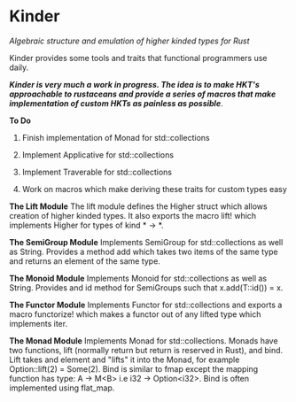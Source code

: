 # Kinder
*Algebraic structure and emulation of higher kinded types for Rust*

Kinder provides some tools and traits that functional programmers use daily.

***Kinder is very much a work in progress. The idea is to make HKT's approachable to rustaceans and provide a series of macros that make implementation of custom HKTs as painless as possible***.

**To Do**
1. Finish implementation of Monad for std::collections

2. Implement Applicative for std::collections

3. Implement Traverable for std::collections

4. Work on macros which make deriving these traits for custom types easy

**The Lift Module**
The lift module defines the Higher struct which allows creation of higher kinded types.
It also exports the macro lift! which implements Higher for types of kind * -> *.

**The SemiGroup Module**
Implements SemiGroup for std::collections as well as String.
Provides a method add which takes two items of the same type and returns an element of the same type.

**The Monoid Module**
Implements Monoid for std::collections as well as String.
Provides and id method for SemiGroups such that x.add(T::id()) = x.

**The Functor Module**
Implements Functor for std::collections and exports a macro functorize! which
makes a functor out of any lifted type which implements iter.

**The Monad Module**
Implements Monad for std::collections.
Monads have two functions, lift (normally return but return is reserved in Rust), and bind.
Lift takes and element and "lifts" it into the Monad, for example Option::lift(2) = Some(2).
Bind is similar to fmap except the mapping function has type: A -> M\<B> i.e i32 -> Option\<i32>.
Bind is often implemented using flat_map.
